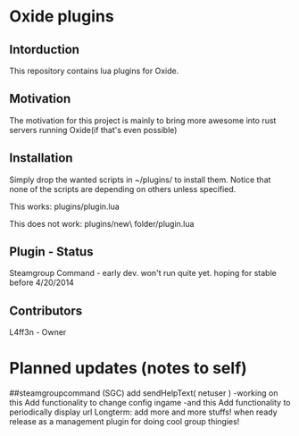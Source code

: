 Oxide plugins 
=========
## Intorduction
This repository contains lua plugins for Oxide.

## Motivation
The motivation for this project is mainly to bring more awesome into rust servers running Oxide(if that's even possible)


## Installation

Simply drop the wanted scripts in ~/plugins/ to install them. Notice that none of the scripts are depending on others unless specified.

This works:
	plugins/plugin.lua

This does not work:
	plugins/new\ folder/plugin.lua

## Plugin - Status

Steamgroup Command - early dev. won't run quite yet. hoping for stable before 4/20/2014

## Contributors

L4ff3n - Owner

Planned updates (notes to self)
=========

##steamgroupcommand (SGC)
add sendHelpText( netuser ) -working on this
Add functionality to change config ingame -and this
Add functionality to periodically display url
Longterm:
	add more and more stuffs! when ready release as a management plugin for doing cool group thingies!
	